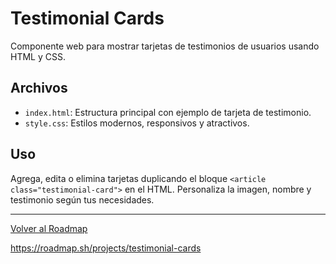 # Testimonial Cards

Componente web para mostrar tarjetas de testimonios de usuarios usando HTML y CSS.

## Archivos
- `index.html`: Estructura principal con ejemplo de tarjeta de testimonio.
- `style.css`: Estilos modernos, responsivos y atractivos.

## Uso
Agrega, edita o elimina tarjetas duplicando el bloque `<article class="testimonial-card">` en el HTML. Personaliza la imagen, nombre y testimonio según tus necesidades.

---

[Volver al Roadmap](../README.md)

https://roadmap.sh/projects/testimonial-cards